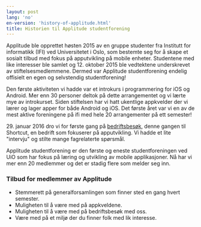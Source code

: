 ```yaml
---
layout: post
lang: 'no'
en-version: 'history-of-applitude.html'
title: Historien til Applitude studentforening
---
```


Applitude ble opprettet høsten 2015 av en gruppe studenter fra Institutt for informatikk (IFI) ved Universitetet i Oslo, som bestemte seg for å skape et sosialt tilbud med fokus på apputvikling på mobile enheter. Studentene med like interesser ble samlet og 12. oktober 2015 ble vedtektene underskrevet av stiftelsesmedlemmene. Dermed var Applitude studentforening endelig  offisielt en egen og selvstendig studentforening!

Den første aktiviteten vi hadde var et introkurs i programmering for iOS og Android. Mer enn 30 personer deltok på dette arrangementet og vi lærte mye av introkurset. Siden stiftelsen har vi hatt ukentlige appkvelder der vi lærer og lager apper for både Android og iOS. Det første året var vi en av de mest aktive foreningene på ifi med hele 20 arrangementer på ett semester!

<span>29.</span> januar 2016 dro vi for første gang på [bedriftsbesøk](bedriftsbesok-til-shortcut.html), denne gangen til Shortcut, en bedrift som fokuserer på apputvikling. Vi hadde et lite "intervju" og stilte mange fagrelaterte spørsmål.

Applitude studentforening er den første og eneste studentforeningen ved UiO som har fokus på læring og utvikling av mobile applikasjoner. Nå har vi mer enn 20 medlemmer og det er stadig flere som melder seg inn.


### Tilbud for medlemmer av Applitude

- Stemmerett på generalforsamlingen som finner sted en gang hvert semester.
- Muligheten til å være med på appkveldene.
- Muligheten til å være med på bedriftsbesøk med oss.
- Være med på et miljø der du finner folk med lik interesse.
